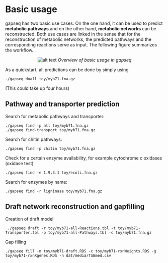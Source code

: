 # Basic usage

gapseq has two basic use cases. On the one hand, it can be used to predict **metabolic pathways** and on the other hand, **metabolic networks** can be reconstructed.
Both use cases are linked in the sense that for the reconstruction of metabolic networks, the predicted pathways and the corresponding reactions serve as input.
The following figure summarizes the workflow.


<p align="center">
<img src="https://github.com/jotech/gapseq/raw/master/docs/gfx/flowchart.png" alt="alt text" title="Title"/>
<i>Overview of basic usage in gapseq</i>
</p>

As a quickstart, all predictions can be done by simply using
```
./gapseq doall toy/myb71.fna.gz
```
(This could take up four hours)

## Pathway and transporter prediction
Search for metabolic pathways and transporter:
```
./gapseq find -p all toy/myb71.fna.gz
./gapseq find-transport toy/myb71.fna.gz
```

Search for chitin pathways:
```
./gapseq find -p chitin toy/myb71.fna.gz
```

Check for a certain enzyme availability, for example cytochrome c oxidases (oxidase test)
```
./gapseq find -e 1.9.3.1 toy/ecoli.fna.gz
```
Search for enzymes by name:
```
./gapseq find -r ligninase toy/myb71.fna.gz
```





## Draft network reconstruction and gapfilling
Creation of draft model
```
 ./gapseq draft -r toy/myb71-all-Reactions.tbl -t toy/myb71-Transporter.tbl -p toy/myb71-all-Pathways.tbl -c toy/myb71.fna.gz
 ```
Gap filling
```
./gapseq fill -m toy/myb71-draft.RDS -c toy/myb71-rxnWeights.RDS -g toy/myb71-rxnXgenes.RDS -n dat/media/TSBmed.csv
```
